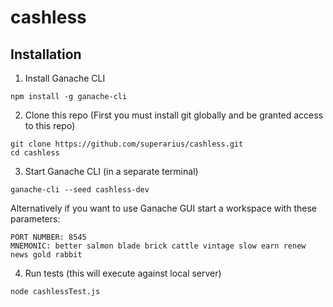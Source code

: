 # cashless

## Installation 

1. Install Ganache CLI

`npm install -g ganache-cli`

2. Clone this repo 
(First you must install git globally and be granted access to this repo)

```
git clone https://github.com/superarius/cashless.git
cd cashless
```

3. Start Ganache CLI (in a separate terminal)

```
ganache-cli --seed cashless-dev
```

Alternatively if you want to use Ganache GUI start a workspace with these parameters:

```
PORT NUMBER: 8545
MNEMONIC: better salmon blade brick cattle vintage slow earn renew news gold rabbit
```


4. Run tests (this will execute against local server)

```
node cashlessTest.js
```
